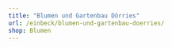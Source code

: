 ```yaml
---
title: "Blumen und Gartenbau Dörries"
url: /einbeck/blumen-und-gartenbau-doerries/
shop: Blumen
---
```

